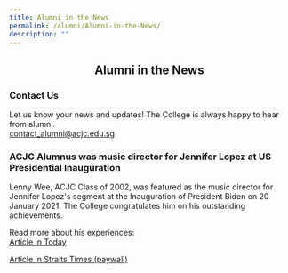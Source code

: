 ```yaml
---
title: Alumni in the News
permalink: /alumni/Alumni-in-the-News/
description: ""
---
```

## <center> Alumni in the News </center>

### Contact Us

Let us know your news and updates! The College is always happy to hear from alumni. <br>
contact_alumni@acjc.edu.sg

### ACJC Alumnus was music director for Jennifer Lopez at US Presidential Inauguration

Lenny Wee, ACJC Class of 2002, was featured as the music director for Jennifer Lopez's segment at the Inauguration of President Biden on 20 January 2021. The College congratulates him on his outstanding achievements.

Read more about his experiences:  
[Article in Today](https://www.todayonline.com/singapore/humbling-surreal-singaporean-music-arranger-lenny-wee-makes-his-mark-us-presidential)  
  
[Article in Straits Times (paywall)](https://www.straitstimes.com/singapore/singaporean-music-director-behind-jlos-performance-at-us-president-joe-bidens-inauguration)


